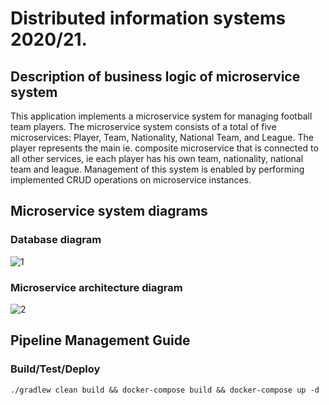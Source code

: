 # Distributed information systems 2020/21.

## Description of business logic of microservice system

This application implements a microservice system for managing football team players. The microservice system consists of a total of five microservices: Player, Team, Nationality, National Team, and League. The player represents the main ie. composite microservice that is connected to all other services, ie each player has his own team, nationality, national team and league. Management of this system is enabled by performing implemented CRUD operations on microservice instances.

## Microservice system diagrams

### Database diagram

![1](https://i.ibb.co/J53j6m0/database-diagram.png)

### Microservice architecture diagram

![2](https://i.ibb.co/FJbYBWx/architecture-diagram.png)

## Pipeline Management Guide

### Build/Test/Deploy

```
./gradlew clean build && docker-compose build && docker-compose up -d
```
